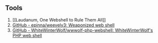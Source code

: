 

## Tools

1. [[Laudanum, One Webshell to Rule Them All]]
2. [GitHub - epinna/weevely3: Weaponized web shell](https://github.com/epinna/weevely3)
3. [GitHub - WhiteWinterWolf/wwwolf-php-webshell: WhiteWinterWolf's PHP web shell](https://github.com/WhiteWinterWolf/wwwolf-php-webshell)
